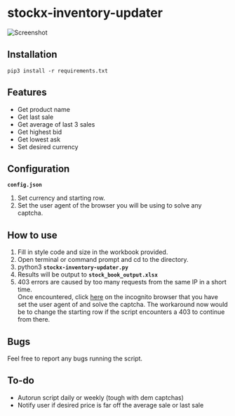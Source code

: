 # stockx-inventory-updater

![Screenshot](https://i.imgur.com/FsZhTF3.png)

## Installation
```
pip3 install -r requirements.txt
```
## Features
* Get product name
* Get last sale
* Get average of last 3 sales
* Get highest bid
* Get lowest ask
* Set desired currency

## Configuration
**`config.json`**
1. Set currency and starting row.
2. Set the user agent of the browser you will be using to solve any captcha.

## How to use
1. Fill in style code and size in the workbook provided.
2. Open terminal or command prompt and cd to the directory.
3. python3 **`stockx-inventory-updater.py`**
4. Results will be output to **`stock_book_output.xlsx`**
5. 403 errors are caused by too many requests from the same IP in a short time.\
Once encountered, click [here](https://stockx.com) on the incognito browser that you have set the user agent of and solve the captcha.
The workaround now would be to change the starting row if the script encounters a 403 to continue from there.

## Bugs
Feel free to report any bugs running the script.

## To-do
* Autorun script daily or weekly (tough with dem captchas)
* Notify user if desired price is far off the average sale or last sale